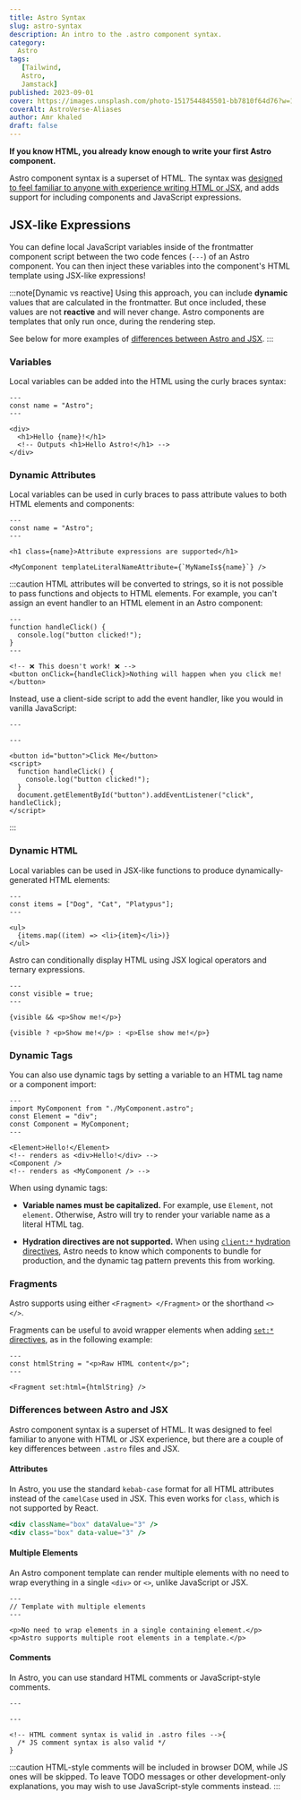 ```yaml
---
title: Astro Syntax
slug: astro-syntax
description: An intro to the .astro component syntax.
category:
  Astro
tags:
   [Tailwind,
   Astro,
   Jamstack]
published: 2023-09-01
cover: https://images.unsplash.com/photo-1517544845501-bb7810f64d76?w=1960&h=1102&auto=format&fit=crop&q=60&ixlib=rb-4.0.3&ixid=M3wxMjA3fDB8MHxzZWFyY2h8MzJ8fGJsYWNrfGVufDB8MHwwfHx8Mg%3D%3D
coverAlt: AstroVerse-Aliases
author: Amr khaled
draft: false
---
```


**If you know HTML, you already know enough to write your first Astro component.**

Astro component syntax is a superset of HTML. The syntax was [designed to feel familiar to anyone with experience writing HTML or JSX](#differences-between-astro-and-jsx), and adds support for including components and JavaScript expressions.

## JSX-like Expressions

You can define local JavaScript variables inside of the frontmatter component script between the two code fences (`---`) of an Astro component. You can then inject these variables into the component's HTML template using JSX-like expressions!

:::note[Dynamic vs reactive]
Using this approach, you can include **dynamic** values that are calculated in the frontmatter. But once included, these values are not **reactive** and will never change. Astro components are templates that only run once, during the rendering step.

See below for more examples of [differences between Astro and JSX](#differences-between-astro-and-jsx).
:::

### Variables

Local variables can be added into the HTML using the curly braces syntax:

```astro title="src/components/Variables.astro" "{name}"
---
const name = "Astro";
---

<div>
  <h1>Hello {name}!</h1>
  <!-- Outputs <h1>Hello Astro!</h1> -->
</div>
```

### Dynamic Attributes

Local variables can be used in curly braces to pass attribute values to both HTML elements and components:

```astro title="src/components/DynamicAttributes.astro" "{name}" "${name}"
---
const name = "Astro";
---

<h1 class={name}>Attribute expressions are supported</h1>

<MyComponent templateLiteralNameAttribute={`MyNameIs${name}`} />
```

:::caution
HTML attributes will be converted to strings, so it is not possible to pass functions and objects to HTML elements.
For example, you can't assign an event handler to an HTML element in an Astro component:

```astro title="dont-do-this.astro"
---
function handleClick() {
  console.log("button clicked!");
}
---

<!-- ❌ This doesn't work! ❌ -->
<button onClick={handleClick}>Nothing will happen when you click me!</button>
```

Instead, use a client-side script to add the event handler, like you would in vanilla JavaScript:

```astro title="do-this-instead.astro"
---

---

<button id="button">Click Me</button>
<script>
  function handleClick() {
    console.log("button clicked!");
  }
  document.getElementById("button").addEventListener("click", handleClick);
</script>
```

:::

### Dynamic HTML

Local variables can be used in JSX-like functions to produce dynamically-generated HTML elements:

```astro title="src/components/DynamicHtml.astro" "{item}"
---
const items = ["Dog", "Cat", "Platypus"];
---

<ul>
  {items.map((item) => <li>{item}</li>)}
</ul>
```

Astro can conditionally display HTML using JSX logical operators and ternary expressions.

```astro title="src/components/ConditionalHtml.astro" "visible"
---
const visible = true;
---

{visible && <p>Show me!</p>}

{visible ? <p>Show me!</p> : <p>Else show me!</p>}
```

### Dynamic Tags

You can also use dynamic tags by setting a variable to an HTML tag name or a component import:

```astro title="src/components/DynamicTags.astro" /Element|(?<!My)Component/
---
import MyComponent from "./MyComponent.astro";
const Element = "div";
const Component = MyComponent;
---

<Element>Hello!</Element>
<!-- renders as <div>Hello!</div> -->
<Component />
<!-- renders as <MyComponent /> -->
```

When using dynamic tags:

- **Variable names must be capitalized.** For example, use `Element`, not `element`. Otherwise, Astro will try to render your variable name as a literal HTML tag.

- **Hydration directives are not supported.** When using [`client:*` hydration directives](/en/core-concepts/framework-components/#hydrating-interactive-components), Astro needs to know which components to bundle for production, and the dynamic tag pattern prevents this from working.

### Fragments

Astro supports using either `<Fragment> </Fragment>` or the shorthand `<> </>`.

Fragments can be useful to avoid wrapper elements when adding [`set:*` directives](/en/reference/directives-reference/#sethtml), as in the following example:

```astro title="src/components/SetHtml.astro" "Fragment"
---
const htmlString = "<p>Raw HTML content</p>";
---

<Fragment set:html={htmlString} />
```

### Differences between Astro and JSX

Astro component syntax is a superset of HTML. It was designed to feel familiar to anyone with HTML or JSX experience, but there are a couple of key differences between `.astro` files and JSX.

#### Attributes

In Astro, you use the standard `kebab-case` format for all HTML attributes instead of the `camelCase` used in JSX. This even works for `class`, which is not supported by React.

```jsx del={1} ins={2} title="example.astro"
<div className="box" dataValue="3" />
<div class="box" data-value="3" />
```

#### Multiple Elements

An Astro component template can render multiple elements with no need to wrap everything in a single `<div>` or `<>`, unlike JavaScript or JSX.

```astro title="src/components/RootElements.astro"
---
// Template with multiple elements
---

<p>No need to wrap elements in a single containing element.</p>
<p>Astro supports multiple root elements in a template.</p>
```

#### Comments

In Astro, you can use standard HTML comments or JavaScript-style comments.

```astro title="example.astro"
---

---

<!-- HTML comment syntax is valid in .astro files -->{
  /* JS comment syntax is also valid */
}
```

:::caution
HTML-style comments will be included in browser DOM, while JS ones will be skipped. To leave TODO messages or other development-only explanations, you may wish to use JavaScript-style comments instead.
:::
